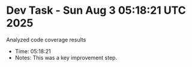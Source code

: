 # Dev Task - Sun Aug  3 05:18:21 UTC 2025
Analyzed code coverage results
- Time: 05:18:21
- Notes: This was a key improvement step.
